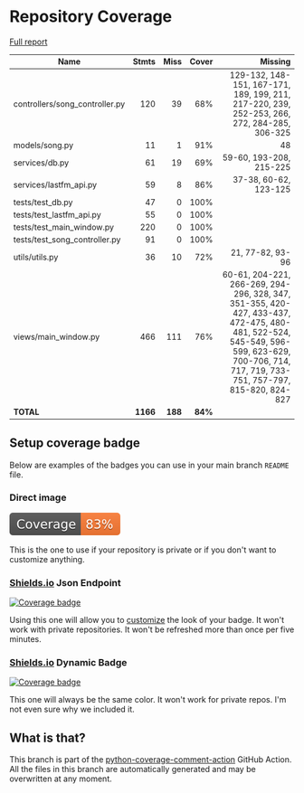 # Repository Coverage

[Full report](https://htmlpreview.github.io/?https://github.com/stephendwillson/Guitar-Parts/blob/python-coverage-comment-action-data/htmlcov/index.html)

| Name                            |    Stmts |     Miss |   Cover |   Missing |
|-------------------------------- | -------: | -------: | ------: | --------: |
| controllers/song\_controller.py |      120 |       39 |     68% |129-132, 148-151, 167-171, 189, 199, 211, 217-220, 239, 252-253, 266, 272, 284-285, 306-325 |
| models/song.py                  |       11 |        1 |     91% |        48 |
| services/db.py                  |       61 |       19 |     69% |59-60, 193-208, 215-225 |
| services/lastfm\_api.py         |       59 |        8 |     86% |37-38, 60-62, 123-125 |
| tests/test\_db.py               |       47 |        0 |    100% |           |
| tests/test\_lastfm\_api.py      |       55 |        0 |    100% |           |
| tests/test\_main\_window.py     |      220 |        0 |    100% |           |
| tests/test\_song\_controller.py |       91 |        0 |    100% |           |
| utils/utils.py                  |       36 |       10 |     72% |21, 77-82, 93-96 |
| views/main\_window.py           |      466 |      111 |     76% |60-61, 204-221, 266-269, 294-296, 328, 347, 351-355, 420-427, 433-437, 472-475, 480-481, 522-524, 545-549, 596-599, 623-629, 700-706, 714, 717, 719, 733-751, 757-797, 815-820, 824-827 |
|                       **TOTAL** | **1166** |  **188** | **84%** |           |


## Setup coverage badge

Below are examples of the badges you can use in your main branch `README` file.

### Direct image

[![Coverage badge](https://raw.githubusercontent.com/stephendwillson/Guitar-Parts/python-coverage-comment-action-data/badge.svg)](https://htmlpreview.github.io/?https://github.com/stephendwillson/Guitar-Parts/blob/python-coverage-comment-action-data/htmlcov/index.html)

This is the one to use if your repository is private or if you don't want to customize anything.

### [Shields.io](https://shields.io) Json Endpoint

[![Coverage badge](https://img.shields.io/endpoint?url=https://raw.githubusercontent.com/stephendwillson/Guitar-Parts/python-coverage-comment-action-data/endpoint.json)](https://htmlpreview.github.io/?https://github.com/stephendwillson/Guitar-Parts/blob/python-coverage-comment-action-data/htmlcov/index.html)

Using this one will allow you to [customize](https://shields.io/endpoint) the look of your badge.
It won't work with private repositories. It won't be refreshed more than once per five minutes.

### [Shields.io](https://shields.io) Dynamic Badge

[![Coverage badge](https://img.shields.io/badge/dynamic/json?color=brightgreen&label=coverage&query=%24.message&url=https%3A%2F%2Fraw.githubusercontent.com%2Fstephendwillson%2FGuitar-Parts%2Fpython-coverage-comment-action-data%2Fendpoint.json)](https://htmlpreview.github.io/?https://github.com/stephendwillson/Guitar-Parts/blob/python-coverage-comment-action-data/htmlcov/index.html)

This one will always be the same color. It won't work for private repos. I'm not even sure why we included it.

## What is that?

This branch is part of the
[python-coverage-comment-action](https://github.com/marketplace/actions/python-coverage-comment)
GitHub Action. All the files in this branch are automatically generated and may be
overwritten at any moment.
